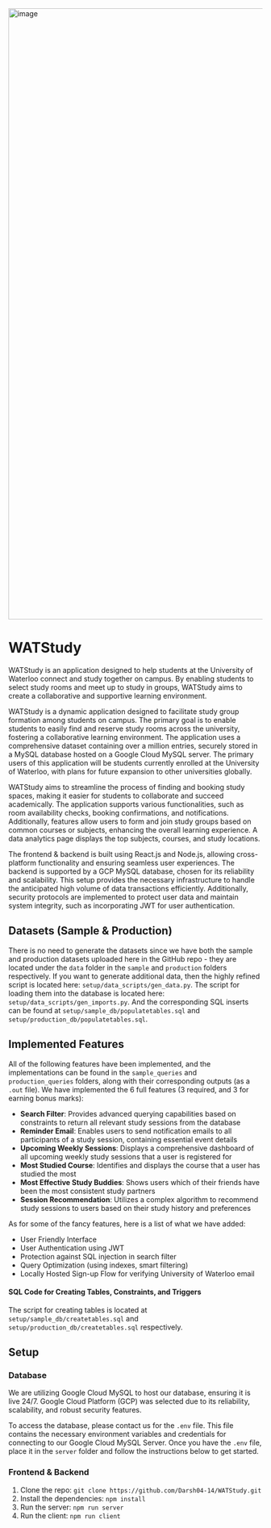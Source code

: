 <img width="1212" alt="image" src="https://github.com/Darsh04-14/WATStudy/assets/85283195/719b57e0-26e2-458f-8915-23aeb79e749b">


# WATStudy

WATStudy is an application designed to help students at the University of Waterloo connect and study together on campus. By enabling students to select study rooms and meet up to study in groups, WATStudy aims to create a collaborative and supportive learning environment.

WATStudy is a dynamic application designed to facilitate study group formation among students on campus. The primary goal is to enable students to easily find and reserve study rooms across the university, fostering a collaborative learning environment. The application uses a comprehensive dataset containing over a million entries, securely stored in a MySQL database hosted on a Google Cloud MySQL server. The primary users of this application will be students currently enrolled at the University of Waterloo, with plans for future expansion to other universities globally.

WATStudy aims to streamline the process of finding and booking study spaces, making it easier for students to collaborate and succeed academically. The application supports various functionalities, such as room availability checks, booking confirmations, and notifications. Additionally, features allow users to form and join study groups based on common courses or subjects, enhancing the overall learning experience. A data analytics page displays the top subjects, courses, and study locations.

The frontend & backend is built using React.js and Node.js, allowing cross-platform functionality and ensuring seamless user experiences. The backend is supported by a GCP MySQL database, chosen for its reliability and scalability. This setup provides the necessary infrastructure to handle the anticipated high volume of data transactions efficiently. Additionally, security protocols are implemented to protect user data and maintain system integrity, such as incorporating JWT for user authentication.

## Datasets (Sample & Production)
There is no need to generate the datasets since we have both the sample and production datasets uploaded here in the GitHub repo - they are located under the `data` folder in the `sample` and `production` folders respectively. If you want to generate additional data, then the highly refined script is located here: `setup/data_scripts/gen_data.py`. The script for loading them into the database is located here: `setup/data_scripts/gen_imports.py`. And the corresponding SQL inserts can be found at `setup/sample_db/populatetables.sql` and `setup/production_db/populatetables.sql`.

## Implemented Features
All of the following features have been implemented, and the implementations can be found in the `sample_queries` and `production_queries` folders, along with their corresponding outputs (as a `.out` file). We have implemented the 6 full features (3 required, and 3 for earning bonus marks):
- **Search Filter**: Provides advanced querying capabilities based on constraints to return all relevant study sessions from the database
- **Reminder Email**: Enables users to send notification emails to all participants of a study session, containing essential event details
- **Upcoming Weekly Sessions**: Displays a comprehensive dashboard of all upcoming weekly study sessions that a user is registered for
- **Most Studied Course**: Identifies and displays the course that a user has studied the most
- **Most Effective Study Buddies**: Shows users which of their friends have been the most consistent study partners
- **Session Recommendation**: Utilizes a complex algorithm to recommend study sessions to users based on their study history and preferences

As for some of the fancy features, here is a list of what we have added:
- User Friendly Interface
- User Authentication using JWT
- Protection against SQL injection in search filter
- Query Optimization (using indexes, smart filtering)
- Locally Hosted Sign-up Flow for verifying University of Waterloo email

#### SQL Code for Creating Tables, Constraints, and Triggers
The script for creating tables is located at `setup/sample_db/createtables.sql` and `setup/production_db/createtables.sql` respectively.


## Setup
### Database
We are utilizing Google Cloud MySQL to host our database, ensuring it is live 24/7. Google Cloud Platform (GCP) was selected due to its reliability, scalability, and robust security features.

To access the database, please contact us for the `.env` file. This file contains the necessary environment variables and credentials for connecting to our Google Cloud MySQL Server. Once you have the `.env` file, place it in the `server` folder and follow the instructions below to get started.

### Frontend & Backend
1. Clone the repo:
   `git clone https://github.com/Darsh04-14/WATStudy.git`
2. Install the dependencies:
   `npm install`
3. Run the server:
   `npm run server`
4. Run the client:
   `npm run client`
